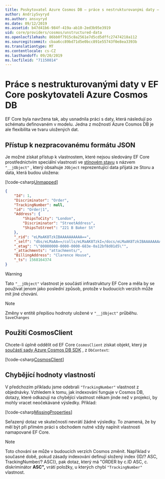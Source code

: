 ```yaml
---
title: Poskytovatel Azure Cosmos DB – práce s nestrukturovanými daty – EF Core
author: AndriySvyryd
ms.author: ansvyryd
ms.date: 09/12/2019
ms.assetid: b47d41b6-984f-419a-ab10-2ed3b95e3919
uid: core/providers/cosmos/unstructured-data
ms.openlocfilehash: 86bb0f7915c8a2561e7d5cd5dffc27474218a112
ms.sourcegitcommit: cbaa6cc89bd71d5e0bcc891e55743f0e8ea3393b
ms.translationtype: MT
ms.contentlocale: cs-CZ
ms.lasthandoff: 09/20/2019
ms.locfileid: "71150814"
---
```

# <a name="working-with-unstructured-data-in-ef-core-azure-cosmos-db-provider"></a>Práce s nestrukturovanými daty v EF Core poskytovateli Azure Cosmos DB

EF Core byla navržena tak, aby usnadnila práci s daty, která následují po schématu definovaném v modelu. Jedna z možností Azure Cosmos DB je ale flexibilita ve tvaru uložených dat.

## <a name="accessing-the-raw-json"></a>Přístup k nezpracovanému formátu JSON

Je možné získat přístup k vlastnostem, které nejsou sledovány EF Core prostřednictvím speciální vlastnosti ve [stínovém stavu](../../modeling/shadow-properties.md) s názvem `"__jObject"` , který obsahuje `JObject` reprezentující data přijatá ze Storu a data, která budou uložena:

[!code-csharp[Unmapped](../../../../samples/core/Cosmos/UnstructuredData/Sample.cs?highlight=21-23&name=Unmapped)]

``` json
{
    "Id": 1,
    "Discriminator": "Order",
    "TrackingNumber": null,
    "id": "Order|1",
    "Address": {
        "ShipsToCity": "London",
        "Discriminator": "StreetAddress",
        "ShipsToStreet": "221 B Baker St"
    },
    "_rid": "eLMaAK8TzkIBAAAAAAAAAA==",
    "_self": "dbs/eLMaAA==/colls/eLMaAK8TzkI=/docs/eLMaAK8TzkIBAAAAAAAAAA==/",
    "_etag": "\"00000000-0000-0000-683e-0a12bf8d01d5\"",
    "_attachments": "attachments/",
    "BillingAddress": "Clarence House",
    "_ts": 1568164374
}
```

> [!WARNING]
> Tato `"__jObject"` vlastnost je součástí infrastruktury EF Core a měla by se používat jenom jako poslední způsob, protože v budoucích verzích může mít jiné chování.

> [!NOTE]
> Změny v entitě přepíšou hodnoty uložené v `"__jObject"` průběhu. `SaveChanges`

## <a name="using-cosmosclient"></a>Použití CosmosClient

Chcete-li úplně oddělit od EF Core `CosmosClient` získat objekt, který je [součástí sady Azure Cosmos DB SDK](https://docs.microsoft.com/en-us/azure/cosmos-db/sql-api-get-started) , z `DbContext`:

[!code-csharp[CosmosClient](../../../../samples/core/Cosmos/UnstructuredData/Sample.cs?highlight=3&name=CosmosClient)]

## <a name="missing-property-values"></a>Chybějící hodnoty vlastností

V předchozím příkladu jsme odebrali `"TrackingNumber"` vlastnost z objednávky. Vzhledem k tomu, jak indexování funguje v Cosmos DB, dotazy, které odkazují na chybějící vlastnost někam jinde než v projekci, by mohly vracet neočekávané výsledky. Příklad:

[!code-csharp[MissingProperties](../../../../samples/core/Cosmos/UnstructuredData/Sample.cs?name=MissingProperties)]

Seřazený dotaz ve skutečnosti nevrátí žádné výsledky. To znamená, že by měl být při přímém práci s obchodem nutné vždy naplnit vlastnosti namapované EF Core.

> [!NOTE]
> Toto chování se může v budoucích verzích Cosmos změnit. Například v současné době, pokud zásady indexování definují složený index {ID/? ASC, TrackingNumber/? ASC)}, pak dotaz, který má "ORDER by c.ID ASC, c. diskriminátor __ASC",__ vrátí položky, u kterých chybí `"TrackingNumber"` vlastnost.